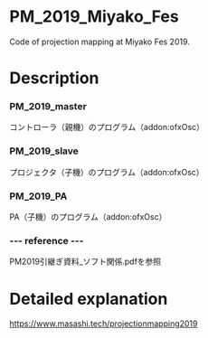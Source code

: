 # PM_2019_Miyako_Fes
 Code of projection mapping at Miyako Fes 2019.

# Description
### PM_2019_master
 コントローラ（親機）のプログラム（addon:ofxOsc）

### PM_2019_slave
 プロジェクタ（子機）のプログラム（addon:ofxOsc）
 
### PM_2019_PA
 PA（子機）のプログラム（addon:ofxOsc）
 
### --- reference ---
 PM2019引継ぎ資料_ソフト関係.pdfを参照

# Detailed explanation
 https://www.masashi.tech/projectionmapping2019
